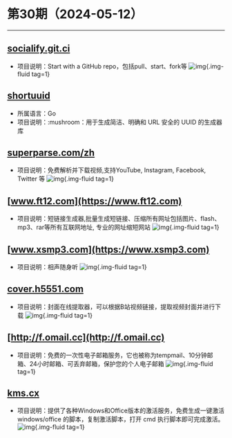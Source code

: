 # 第30期（2024-05-12）

---
## [socialify.git.ci](https://socialify.git.ci)
- 项目说明：Start with a GitHub repo，包括pull、start、fork等
![img](https://mirror.ghproxy.com/https://raw.githubusercontent.com/xiaoxuan6/weekly/main/docs/static/images/2024-05-12/1715472818.png){.img-fluid tag=1}

## [shortuuid](https://github.com/lithammer/shortuuid)
- 所属语言：Go
- 项目说明：:mushroom：用于生成简洁、明确和 URL 安全的 UUID 的生成器库

## [superparse.com/zh](https://superparse.com/zh)
- 项目说明：免费解析并下载视频,支持YouTube, Instagram, Facebook, Twitter 等
![img](https://mirror.ghproxy.com/https://raw.githubusercontent.com/xiaoxuan6/weekly/main/docs/static/images/2024-05-12/1715499899.png){.img-fluid tag=1}

## [www.ft12.com](https://www.ft12.com)
- 项目说明：短链接生成器,批量生成短链接、压缩所有网址包括图片、flash、mp3、rar等所有互联网地址, 专业的网址缩短网站
![img](https://mirror.ghproxy.com/https://raw.githubusercontent.com/xiaoxuan6/weekly/main/docs/static/images/2024-05-12/1715500484.png){.img-fluid tag=1}

## [www.xsmp3.com](https://www.xsmp3.com)
- 项目说明：相声随身听
![img](https://mirror.ghproxy.com/https://raw.githubusercontent.com/xiaoxuan6/weekly/main/docs/static/images/2024-05-12/1715508735.png){.img-fluid tag=1}

## [cover.h5551.com](https://cover.h5551.com)
- 项目说明：封面在线提取器，可以根据B站视频链接，提取视频封面并进行下载
![img](https://mirror.ghproxy.com/https://raw.githubusercontent.com/xiaoxuan6/weekly/main/docs/static/images/2024-05-12/1715509532.png){.img-fluid tag=1}

## [http://f.omail.cc](http://f.omail.cc)
- 项目说明：免费的一次性电子邮箱服务，它也被称为tempmail、10分钟邮箱、24小时邮箱、可丢弃邮箱，保护您的个人电子邮箱
![img](https://mirror.ghproxy.com/https://raw.githubusercontent.com/xiaoxuan6/weekly/main/docs/static/images/2024-05-12/1715509626.png){.img-fluid tag=1}

## [kms.cx](https://kms.cx)
- 项目说明：提供了各种Windows和Office版本的激活服务，免费生成一键激活 windows/office 的脚本，复制激活脚本，打开 cmd 执行脚本即可完成激活。
![img](https://mirror.ghproxy.com/https://raw.githubusercontent.com/xiaoxuan6/weekly/main/docs/static/images/2024-05-12/1715511292.png){.img-fluid tag=1}


